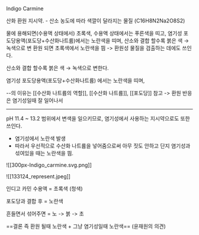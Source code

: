 Indigo Carmine

산화 환원 지시약. - 산소 농도에 따라 색깔이 달라지는 물질
(C16H8N2Na2O8S2)

물에 용해되면(수용액 상태에서) 초록색,
수용액 상태에서는 푸른색을 띠고, 염기성 포도당용액(포도당+수산화나트륨)에서는 노란색을 띠며, 산소와 결합 할수록 붉은 색 → 녹색으로 변
환원 되면 초록색에서 노란색을 띔
-> 환원성 물질을 검출하는 데에도 쓰인다.

산소와 결합 할수록 붉은 색 → 녹색으로 변한다.

염기성 포도당용액(포도당+수산화나트륨)
에서는 노란색을 띠며,

--의 이유는
[[수산화 나트륨의 역할]], [[수산화 나트륨]], [[포도당]] 참고
-> 환원 반응은 염기성일때 잘 일어나서

-------------------------------------

pH 11.4 ~ 13.2 범위에서 변색을 일으키므로, 
염기성에서 사용하는 지시약으로도 또한 쓰인다.
-  염기성에서 노란색 발생
-  따라서 우선적으로 수산화 나트륨을 넣어줌으로써
아무 짓도 안하고 단지 염기성과 섞여있을 때는 노란색을 띔.

![[300px-Indigo_carmine.svg.png]]

![[133124_represent.jpeg]]

인디고 카민 수용액 = 초록색 (청색)

포도당과 결합 후 = 노란색

흔들면서 섞어주면 = 노 -> 붉 -> 초


==결론 즉 환원 될때 노란색 + 그냥 염기성일때 노란색== (윤재원의 의견)

